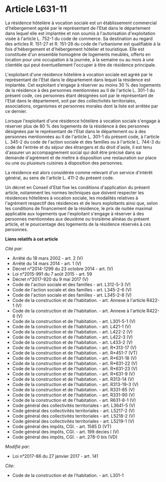 # Article L631-11

La résidence hôtelière à vocation sociale est un établissement commercial d'hébergement agréé par le représentant de l'Etat
dans le département dans lequel elle est implantée et non soumis à l'autorisation d'exploitation visée à l'article L. 752-1
du code de commerce. Sa destination au regard des articles R. 151-27 et R. 151-28 du code de l'urbanisme est qualifiable à la
fois d'hébergement et d'hébergement hôtelier et touristique. Elle est constituée d'un ensemble homogène de logements meublés,
offerts en location pour une occupation à la journée, à la semaine ou au mois à une clientèle qui peut éventuellement
l'occuper à titre de résidence principale. 

L'exploitant d'une résidence hôtelière à vocation sociale est agréé par le représentant de l'Etat dans le département dans
lequel la résidence est implantée. Cet exploitant s'engage à réserver au moins 30 % des logements de la résidence à des
personnes mentionnées au II de l'article L. 301-1 du présent code, ces personnes étant désignées soit par le représentant de
l'Etat dans le département, soit par des collectivités territoriales, associations, organismes et personnes morales dont la
liste est arrêtée par ce dernier. 

Lorsque l'exploitant d'une résidence hôtelière à vocation sociale s'engage à réserver plus de 80 % des logements de la
résidence à des personnes désignées par le représentant de l'Etat dans le département ou à des personnes mentionnées au II de
l'article L. 301-1 du présent code, à l'article L. 345-2 du code de l'action sociale et des familles ou à l'article L. 744-3
du code de l'entrée et du séjour des étrangers et du droit d'asile, il est tenu d'assurer un accompagnement social qui doit
être précisé dans sa demande d'agrément et de mettre à disposition une restauration sur place ou une ou plusieurs cuisines à
disposition des personnes. 

La résidence est alors considérée comme relevant d'un service d'intérêt général, au sens de l'article L. 411-2 du présent
code. 

Un décret en Conseil d'Etat fixe les conditions d'application du présent article, notamment les normes techniques que doivent
respecter les résidences hôtelières à vocation sociale, les modalités relatives à l'agrément respectif des résidences et de
leurs exploitants ainsi que, selon les conditions de financement de la résidence, le prix de nuitée maximal applicable aux
logements que l'exploitant s'engage à réserver  à des personnes mentionnées aux deuxième ou troisième alinéas du présent
article, et le pourcentage des logements de la résidence réservés à ces personnes.

**Liens relatifs à cet article**

_Cité par_:

  - Arrêté du 18 mars 2002 - art. 2 (V)
  - Arrêté du 14 mars 2014 - art. 1 (V)
  - Décret n°2014-1299 du 23 octobre 2014 - art. (V)
  - Loi n°2015-991 du 7 août 2015 - art. 59
  - Décret n°2017-920 du 9 mai 2017 (V)
  - Code de l'action sociale et des familles - art. L312-5-3 (V)
  - Code de l'action sociale et des familles - art. L345-2-6 (V)
  - Code de l'action sociale et des familles - art. L345-2-8 (V)
  - Code de la construction et de l'habitation. - art. Annexe à l'article R422-1 (V)
  - Code de la construction et de l'habitation. - art. Annexe à l'article R422-6 (V)
  - Code de la construction et de l'habitation. - art. L301-5-1 (V)
  - Code de la construction et de l'habitation. - art. L421-1 (V)
  - Code de la construction et de l'habitation. - art. L422-2 (V)
  - Code de la construction et de l'habitation. - art. L422-3 (V)
  - Code de la construction et de l'habitation. - art. L433-2 (V)
  - Code de la construction et de l'habitation. - art. R*313-17 (V)
  - Code de la construction et de l'habitation. - art. R*451-7 (VT)
  - Code de la construction et de l'habitation. - art. R*631-18 (V)
  - Code de la construction et de l'habitation. - art. R*631-22 (V)
  - Code de la construction et de l'habitation. - art. R*631-23 (V)
  - Code de la construction et de l'habitation. - art. R*631-9 (V)
  - Code de la construction et de l'habitation. - art. R313-14 (V)
  - Code de la construction et de l'habitation. - art. R313-19-3 (V)
  - Code de la construction et de l'habitation. - art. R331-85 (V)
  - Code de la construction et de l'habitation. - art. R331-90 (V)
  - Code de la construction et de l'habitation. - art. R631-8-1 (V)
  - Code général des collectivités territoriales - art. L3641-5 (V)
  - Code général des collectivités territoriales - art. L5217-2 (V)
  - Code général des collectivités territoriales - art. L5218-2 (V)
  - Code général des collectivités territoriales - art. L5219-1 (V)
  - Code général des impôts, CGI. - art. 1585 D (VT)
  - Code général des impôts, CGI. - art. 199 decies I (V)
  - Code général des impôts, CGI. - art. 278-0 bis (VD)

_Modifié par_:

  - Loi n°2017-86 du 27 janvier 2017 - art. 141

_Cite_:

  - Code de la construction et de l'habitation. - art. L301-1
